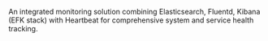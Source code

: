 An integrated monitoring solution combining Elasticsearch, Fluentd, Kibana (EFK stack) with Heartbeat for comprehensive system and service health tracking.
